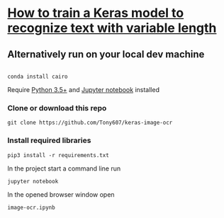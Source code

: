 # [How to train a Keras model to recognize text with variable length](https://www.dlology.com/blog/how-to-train-a-keras-model-to-recognize-variable-length-text/)


## Alternatively run on your local dev machine

```pip install cairocffi
```
```
conda install cairo
```

Require [Python 3.5+](https://www.python.org/ftp/python/3.6.4/python-3.6.4.exe) and [Jupyter notebook](https://jupyter.readthedocs.io/en/latest/install.html) installed
### Clone or download this repo
```
git clone https://github.com/Tony607/keras-image-ocr
```
### Install required libraries
`pip3 install -r requirements.txt`


In the project start a command line run
```
jupyter notebook
```
In the opened browser window open
```
image-ocr.ipynb
```
